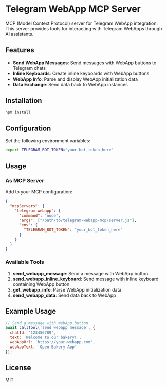 # Telegram WebApp MCP Server

MCP (Model Context Protocol) server for Telegram WebApp integration. This server provides tools for interacting with Telegram WebApps through AI assistants.

## Features

- **Send WebApp Messages**: Send messages with WebApp buttons to Telegram chats
- **Inline Keyboards**: Create inline keyboards with WebApp buttons
- **WebApp Info**: Parse and display WebApp initialization data
- **Data Exchange**: Send data back to WebApp instances

## Installation

```bash
npm install
```

## Configuration

Set the following environment variables:

```bash
export TELEGRAM_BOT_TOKEN="your_bot_token_here"
```

## Usage

### As MCP Server

Add to your MCP configuration:

```json
{
  "mcpServers": {
    "telegram-webapp": {
      "command": "node",
      "args": ["/path/to/telegram-webapp-mcp/server.js"],
      "env": {
        "TELEGRAM_BOT_TOKEN": "your_bot_token_here"
      }
    }
  }
}
```

### Available Tools

1. **send_webapp_message**: Send a message with WebApp button
2. **send_webapp_inline_keyboard**: Send message with inline keyboard containing WebApp button
3. **get_webapp_info**: Parse WebApp initialization data
4. **send_webapp_data**: Send data back to WebApp

## Example Usage

```javascript
// Send a message with WebApp button
await callTool('send_webapp_message', {
  chatId: '123456789',
  text: 'Welcome to our bakery!',
  webAppUrl: 'https://your-webapp.com',
  webAppText: 'Open Bakery App'
});
```

## License

MIT

